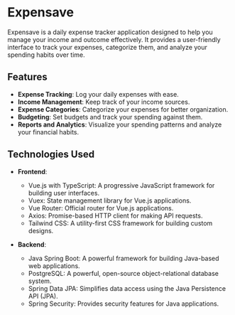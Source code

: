 # Expensave

Expensave is a daily expense tracker application designed to help you manage your income and outcome effectively. It provides a user-friendly interface to track your expenses, categorize them, and analyze your spending habits over time.

## Features

- **Expense Tracking**: Log your daily expenses with ease.
- **Income Management**: Keep track of your income sources.
- **Expense Categories**: Categorize your expenses for better organization.
- **Budgeting**: Set budgets and track your spending against them.
- **Reports and Analytics**: Visualize your spending patterns and analyze your financial habits.

## Technologies Used

- **Frontend**:
  - Vue.js with TypeScript: A progressive JavaScript framework for building user interfaces.
  - Vuex: State management library for Vue.js applications.
  - Vue Router: Official router for Vue.js applications.
  - Axios: Promise-based HTTP client for making API requests.
  - Tailwind CSS: A utility-first CSS framework for building custom designs.
  
- **Backend**:
  - Java Spring Boot: A powerful framework for building Java-based web applications.
  - PostgreSQL: A powerful, open-source object-relational database system.
  - Spring Data JPA: Simplifies data access using the Java Persistence API (JPA).
  - Spring Security: Provides security features for Java applications.
  